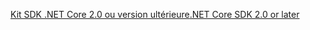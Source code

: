 [<span data-ttu-id="d1da9-101">Kit SDK .NET Core 2.0 ou version ultérieure</span><span class="sxs-lookup"><span data-stu-id="d1da9-101">.NET Core SDK 2.0 or later</span></span>](https://www.microsoft.com/net/download)

